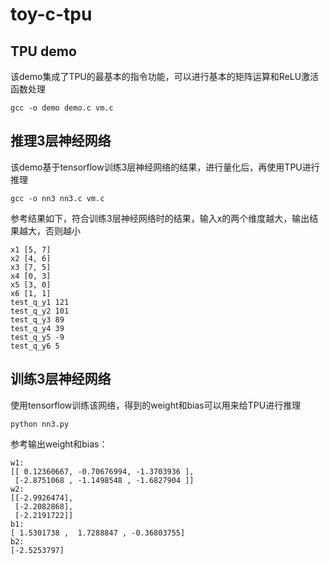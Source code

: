 # toy-c-tpu

## TPU demo

该demo集成了TPU的最基本的指令功能，可以进行基本的矩阵运算和ReLU激活函数处理
```
gcc -o demo demo.c vm.c
```

## 推理3层神经网络

该demo基于tensorflow训练3层神经网络的结果，进行量化后，再使用TPU进行推理
```
gcc -o nn3 nn3.c vm.c
```

参考结果如下，符合训练3层神经网络时的结果，输入x的两个维度越大，输出结果越大，否则越小
```
x1 [5, 7]
x2 [4, 6]
x3 [7, 5]
x4 [0, 3]
x5 [3, 0]
x6 [1, 1]
test_q_y1 121
test_q_y2 101
test_q_y3 89
test_q_y4 39
test_q_y5 -9
test_q_y6 5

```

## 训练3层神经网络

使用tensorflow训练该网络，得到的weight和bias可以用来给TPU进行推理

```
python nn3.py
```

参考输出weight和bias：
```
w1:
[[ 0.12360667, -0.70676994, -1.3703936 ],
 [-2.8751068 , -1.1498548 , -1.6827904 ]]
w2:
[[-2.9926474],
 [-2.2082868],
 [-2.2191722]]
b1:
[ 1.5301738 ,  1.7288847 , -0.36803755]
b2:
[-2.5253797]
```
